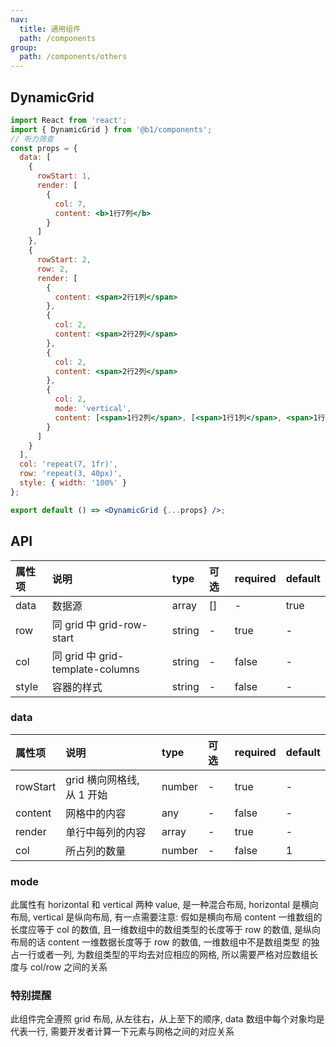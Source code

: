 ```yaml
---
nav:
  title: 通用组件
  path: /components
group:
  path: /components/others
---
```


## DynamicGrid

```jsx
import React from 'react';
import { DynamicGrid } from '@b1/components';
// 听力筛查
const props = {
  data: [
    {
      rowStart: 1,
      render: [
        {
          col: 7,
          content: <b>1行7列</b>
        }
      ]
    },
    {
      rowStart: 2,
      row: 2,
      render: [
        {
          content: <span>2行1列</span>
        },
        {
          col: 2,
          content: <span>2行2列</span>
        },
        {
          col: 2,
          content: <span>2行2列</span>
        },
        {
          col: 2,
          mode: 'vertical',
          content: [<span>1行2列</span>, [<span>1行1列</span>, <span>1行1列</span>]]
        }
      ]
    }
  ],
  col: 'repeat(7, 1fr)',
  row: 'repeat(3, 40px)',
  style: { width: '100%' }
};

export default () => <DynamicGrid {...props} />;
```

## API

| 属性项 | 说明                             | type   | 可选 | required | default |
| :----- | :------------------------------- | :----- | :--- | :------- | :------ |
| data   | 数据源                           | array  | []   | -        | true    | - |
| row    | 同 grid 中 grid-row-start        | string | -    | true     | -       |
| col    | 同 grid 中 grid-template-columns | string | -    | false    | -       |
| style  | 容器的样式                       | string | -    | false    | -       |

### data

| 属性项   | 说明                       | type   | 可选 | required | default |
| :------- | :------------------------- | :----- | :--- | :------- | :------ |
| rowStart | grid 横向网格线, 从 1 开始 | number | -    | true     | -       |
| content  | 网格中的内容               | any    | -    | false    | -       |
| render   | 单行中每列的内容           | array  | -    | true     | -       |
| col      | 所占列的数量               | number | -    | false    | 1       |

### mode

此属性有 horizontal 和 vertical 两种 value, 是一种混合布局, horizontal 是横向布局, vertical 是纵向布局, 有一点需要注意:
假如是横向布局 content 一维数组的长度应等于 col 的数值, 且一维数组中的数组类型的长度等于 row 的数值, 是纵向布局的话 content 一维数据长度等于 row 的数值, 一维数组中不是数组类型
的独占一行或者一列, 为数组类型的平均去对应相应的网格, 所以需要严格对应数组长度与 col/row 之间的关系

### 特别提醒

此组件完全遵照 grid 布局, 从左往右，从上至下的顺序, data 数组中每个对象均是代表一行, 需要开发者计算一下元素与网格之间的对应关系
